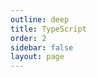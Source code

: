 ```yaml
---
outline: deep
title: TypeScript
order: 2
sidebar: false
layout: page
---
```


<base-index :title="$frontmatter.title "/>
